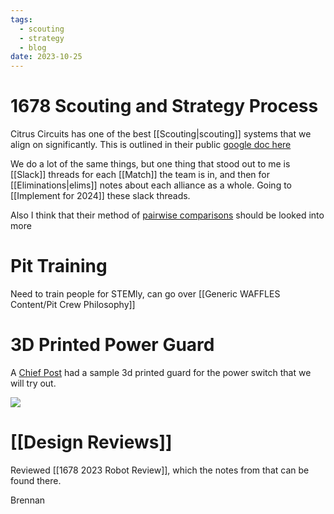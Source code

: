 ```yaml
---
tags:
  - scouting
  - strategy
  - blog
date: 2023-10-25
---
```

# 1678 Scouting and Strategy Process

Citrus Circuits has one of the best [[Scouting|scouting]] systems that we align on significantly. This is outlined in their public [google doc here](https://docs.google.com/document/d/1a_NJ951OwDeNmptXa_CzKVC-tzLJAj-JsKHCf1SicHA/edit#heading=h.8fkdaxy2t5wo)

We do a lot of the same things, but one thing that stood out to me is [[Slack]] threads for each [[Match]] the team is in, and then for [[Eliminations|elims]] notes about each alliance as a whole. Going to [[Implement for 2024]] these slack threads.

Also I think that their method of [pairwise comparisons](https://www.youtube.com/watch?v=R1m3WJ6P8H8) should be looked into more

# Pit Training

Need to train people for STEMly, can go over [[Generic WAFFLES Content/Pit Crew Philosophy]]

# 3D Printed Power Guard

A [Chief Post](https://www.chiefdelphi.com/t/introducing-the-nifty-bot-breaker-shroud/442964) had a sample 3d printed guard for the power switch that we will try out.

![](https://www.chiefdelphi.com/uploads/default/optimized/3X/c/5/c5f2ceb0e4deeba65d0bdda5d32ef7026f1ac367_2_666x500.jpeg)

# [[Design Reviews]]

Reviewed [[1678 2023 Robot Review]], which the notes from that can be found there.

Brennan